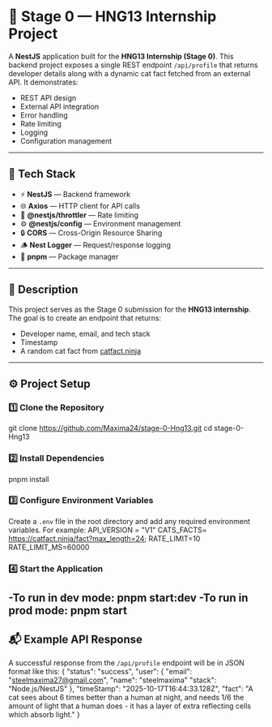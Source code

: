# 🚀 Stage 0 — HNG13 Internship Project

A **NestJS** application built for the **HNG13 Internship (Stage 0)**. This backend project exposes a single REST endpoint `/api/profile` that returns developer details along with a dynamic cat fact fetched from an external API. It demonstrates:

- REST API design
- External API integration
- Error handling
- Rate limiting
- Logging
- Configuration management

---

## 🧰 Tech Stack

- ⚡ **NestJS** — Backend framework  
- 🌐 **Axios** — HTTP client for API calls  
- 🧱 **@nestjs/throttler** — Rate limiting  
- ⚙️ **@nestjs/config** — Environment management  
- 🔒 **CORS** — Cross-Origin Resource Sharing  
- 🪵 **Nest Logger** — Request/response logging  
- 🧩 **pnpm** — Package manager  

---

## 🧾 Description

This project serves as the Stage 0 submission for the **HNG13 internship**. The goal is to create an endpoint that returns:  

- Developer name, email, and tech stack  
- Timestamp  
- A random cat fact from [catfact.ninja](https://catfact.ninja/fact)  

---

## ⚙️ Project Setup

### 1️⃣ Clone the Repository
git clone https://github.com/Maxima24/stage-0-Hng13.git
cd stage-0-Hng13


### 2️⃣ Install Dependencies

pnpm install
### 3️⃣ Configure Environment Variables

Create a `.env` file in the root directory and add any required environment variables. For example:
API_VERSION = "V1"
CATS_FACTS= https://catfact.ninja/fact?max_length=24;
RATE_LIMIT=10
RATE_LIMIT_MS=60000


### 4️⃣ Start the Application
-To run in dev mode: 
pnpm  start:dev
-To run in prod mode: 
pnpm  start
---
## 📬 Example API Response

A successful response from the `/api/profile` endpoint will be in JSON format like this:
{
"status": "success",
"user": {
"email": "steelmaxima27@gmail.com",
"name": "steelmaxima"
"stack": "Node.js/NestJS"
},
"timeStamp": "2025-10-17T16:44:33.128Z",
"fact": "A cat sees about 6 times better than a human at night, and needs 1/6 the amount of light that a human does - it has a layer of extra reflecting cells which absorb light."
}


